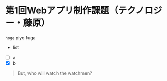 # 第1回Webアプリ制作課題（テクノロジー・藤原）

`hoge` piyo ~~fuga~~

* list

- [ ] a
- [x] b

> But, who will watch the watchmen?
